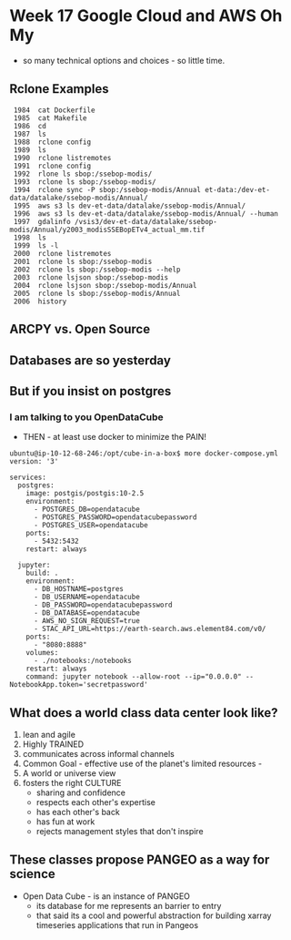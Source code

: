 # Week 17 Google Cloud and AWS Oh My

- so many technical options and choices - so little time.

## Rclone Examples

```
 1984  cat Dockerfile
 1985  cat Makefile
 1986  cd
 1987  ls
 1988  rclone config
 1989  ls
 1990  rclone listremotes
 1991  rclone config
 1992  rlone ls sbop:/ssebop-modis/
 1993  rclone ls sbop:/ssebop-modis/
 1994  rclone sync -P sbop:/ssebop-modis/Annual et-data:/dev-et-data/datalake/ssebop-modis/Annual/
 1995  aws s3 ls dev-et-data/datalake/ssebop-modis/Annual/
 1996  aws s3 ls dev-et-data/datalake/ssebop-modis/Annual/ --human
 1997  gdalinfo /vsis3/dev-et-data/datalake/ssebop-modis/Annual/y2003_modisSSEBopETv4_actual_mm.tif
 1998  ls
 1999  ls -l
 2000  rclone listremotes
 2001  rclone ls sbop:/ssebop-modis
 2002  rclone ls sbop:/ssebop-modis --help
 2003  rclone lsjson sbop:/ssebop-modis
 2004  rclone lsjson sbop:/ssebop-modis/Annual
 2005  rclone ls sbop:/ssebop-modis/Annual
 2006  history
```

## ARCPY vs. Open Source


## Databases are so yesterday

## But if you insist on postgres
### I am talking to you OpenDataCube

- THEN - at least use docker to minimize the PAIN!

```
ubuntu@ip-10-12-68-246:/opt/cube-in-a-box$ more docker-compose.yml
version: '3'

services:
  postgres:
    image: postgis/postgis:10-2.5
    environment:
      - POSTGRES_DB=opendatacube
      - POSTGRES_PASSWORD=opendatacubepassword
      - POSTGRES_USER=opendatacube
    ports:
      - 5432:5432
    restart: always

  jupyter:
    build: .
    environment:
      - DB_HOSTNAME=postgres
      - DB_USERNAME=opendatacube
      - DB_PASSWORD=opendatacubepassword
      - DB_DATABASE=opendatacube
      - AWS_NO_SIGN_REQUEST=true
      - STAC_API_URL=https://earth-search.aws.element84.com/v0/
    ports:
      - "8080:8888"
    volumes:
      - ./notebooks:/notebooks
    restart: always
    command: jupyter notebook --allow-root --ip="0.0.0.0" --NotebookApp.token='secretpassword'
```

## What does a world class data center look like?

1. lean and agile
2. Highly TRAINED
3. communicates across informal channels
4. Common Goal - effective use of the planet's limited resources - 
5. A world or universe view
6. fosters the right CULTURE
    - sharing and confidence
    - respects each other's expertise
    - has each other's back
    - has fun at work
    - rejects management styles that don't inspire

## These classes propose PANGEO as a way for science
- Open Data Cube - is an instance of PANGEO
    - its database for me represents an barrier to entry
    - that said its a cool and powerful abstraction for building xarray timeseries applications that run in Pangeos
